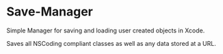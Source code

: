 Save-Manager
============

Simple Manager for saving and loading user created objects in Xcode.

Saves all NSCoding compliant classes as well as any data stored at a URL. 